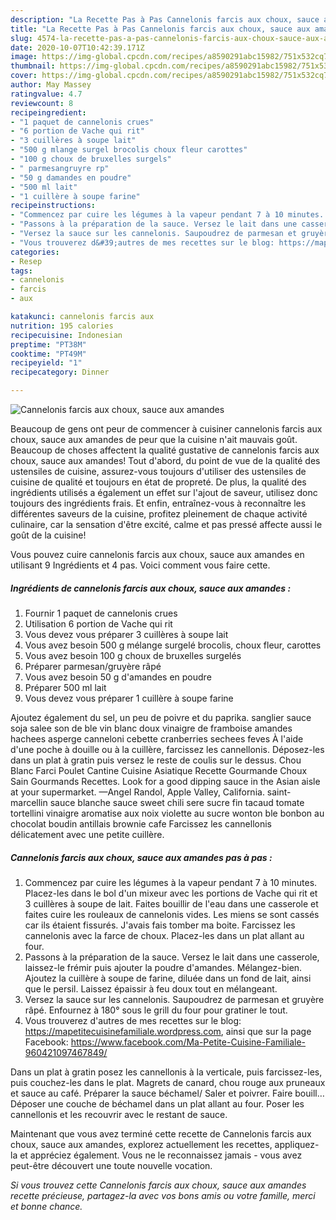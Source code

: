 ```yaml
---
description: "La Recette Pas à Pas Cannelonis farcis aux choux, sauce aux amandes"
title: "La Recette Pas à Pas Cannelonis farcis aux choux, sauce aux amandes"
slug: 4574-la-recette-pas-a-pas-cannelonis-farcis-aux-choux-sauce-aux-amandes
date: 2020-10-07T10:42:39.171Z
image: https://img-global.cpcdn.com/recipes/a8590291abc15982/751x532cq70/cannelonis-farcis-aux-choux-sauce-aux-amandes-photo-principale-de-la-recette.jpg
thumbnail: https://img-global.cpcdn.com/recipes/a8590291abc15982/751x532cq70/cannelonis-farcis-aux-choux-sauce-aux-amandes-photo-principale-de-la-recette.jpg
cover: https://img-global.cpcdn.com/recipes/a8590291abc15982/751x532cq70/cannelonis-farcis-aux-choux-sauce-aux-amandes-photo-principale-de-la-recette.jpg
author: May Massey
ratingvalue: 4.7
reviewcount: 8
recipeingredient:
- "1 paquet de cannelonis crues"
- "6 portion de Vache qui rit"
- "3 cuillères à soupe lait"
- "500 g mlange surgel brocolis choux fleur carottes"
- "100 g choux de bruxelles surgels"
- " parmesangruyre rp"
- "50 g damandes en poudre"
- "500 ml lait"
- "1 cuillère à soupe farine"
recipeinstructions:
- "Commencez par cuire les légumes à la vapeur pendant 7 à 10 minutes. Placez-les dans le bol d&#39;un mixeur avec les portions de Vache qui rit et 3 cuillères à soupe de lait. Faites bouillir de l&#39;eau dans une casserole et faites cuire les rouleaux de cannelonis vides. Les miens se sont cassés car ils étaient fissurés. J&#39;avais fais tomber ma boite. Farcissez les cannelonis avec la farce de choux. Placez-les dans un plat allant au four."
- "Passons à la préparation de la sauce. Versez le lait dans une casserole, laissez-le frémir puis ajouter la poudre d&#39;amandes. Mélangez-bien. Ajoutez la cuillère à soupe de farine, diluée dans un fond de lait, ainsi que le persil. Laissez épaissir à feu doux tout en mélangeant."
- "Versez la sauce sur les cannelonis. Saupoudrez de parmesan et gruyère râpé. Enfournez à 180° sous le grill du four pour gratiner le tout."
- "Vous trouverez d&#39;autres de mes recettes sur le blog: https://mapetitecuisinefamiliale.wordpress.com, ainsi que sur la page Facebook: https://www.facebook.com/Ma-Petite-Cuisine-Familiale-960421097467849/"
categories:
- Resep
tags:
- cannelonis
- farcis
- aux

katakunci: cannelonis farcis aux 
nutrition: 195 calories
recipecuisine: Indonesian
preptime: "PT38M"
cooktime: "PT49M"
recipeyield: "1"
recipecategory: Dinner

---
```



![Cannelonis farcis aux choux, sauce aux amandes](https://img-global.cpcdn.com/recipes/a8590291abc15982/751x532cq70/cannelonis-farcis-aux-choux-sauce-aux-amandes-photo-principale-de-la-recette.jpg)

Beaucoup de gens ont peur de commencer à cuisiner cannelonis farcis aux choux, sauce aux amandes de peur que la cuisine n'ait mauvais goût. Beaucoup de choses affectent la qualité gustative de cannelonis farcis aux choux, sauce aux amandes! Tout d'abord, du point de vue de la qualité des ustensiles de cuisine, assurez-vous toujours d'utiliser des ustensiles de cuisine de qualité et toujours en état de propreté. De plus, la qualité des ingrédients utilisés a également un effet sur l'ajout de saveur, utilisez donc toujours des ingrédients frais. Et enfin, entraînez-vous à reconnaître les différentes saveurs de la cuisine, profitez pleinement de chaque activité culinaire, car la sensation d'être excité, calme et pas pressé affecte aussi le goût de la cuisine!

<!--inarticleads1-->

Vous pouvez cuire cannelonis farcis aux choux, sauce aux amandes en utilisant 9 Ingrédients et 4 pas. Voici comment vous faire cette.

##### Ingrédients de cannelonis farcis aux choux, sauce aux amandes :

1. Fournir 1 paquet de cannelonis crues
1. Utilisation 6 portion de Vache qui rit
1. Vous devez vous préparer 3 cuillères à soupe lait
1. Vous avez besoin 500 g mélange surgelé brocolis, choux fleur, carottes
1. Vous avez besoin 100 g choux de bruxelles surgelés
1. Préparer  parmesan/gruyère râpé
1. Vous avez besoin 50 g d&#39;amandes en poudre
1. Préparer 500 ml lait
1. Vous devez vous préparer 1 cuillère à soupe farine


Ajoutez également du sel, un peu de poivre et du paprika. sanglier sauce soja salee son de ble vin blanc doux vinaigre de framboise amandes hachees asperge canneloni cebette cranberries sechees feves À l&#39;aide d&#39;une poche à douille ou à la cuillère, farcissez les cannellonis. Déposez-les dans un plat à gratin puis versez le reste de coulis sur le dessus. Chou Blanc Farci Poulet Cantine Cuisine Asiatique Recette Gourmande Choux Sain Gourmands Recettes. Look for a good dipping sauce in the Asian aisle at your supermarket. —Angel Randol, Apple Valley, California. saint-marcellin sauce blanche sauce sweet chili sere sucre fin tacaud tomate tortellini vinaigre aromatise aux noix violette au sucre wonton ble bonbon au chocolat boudin antillais brownie cafe Farcissez les cannellonis délicatement avec une petite cuillère. 

<!--inarticleads2-->

##### Cannelonis farcis aux choux, sauce aux amandes pas à pas :

1. Commencez par cuire les légumes à la vapeur pendant 7 à 10 minutes. Placez-les dans le bol d&#39;un mixeur avec les portions de Vache qui rit et 3 cuillères à soupe de lait. Faites bouillir de l&#39;eau dans une casserole et faites cuire les rouleaux de cannelonis vides. Les miens se sont cassés car ils étaient fissurés. J&#39;avais fais tomber ma boite. Farcissez les cannelonis avec la farce de choux. Placez-les dans un plat allant au four.
1. Passons à la préparation de la sauce. Versez le lait dans une casserole, laissez-le frémir puis ajouter la poudre d&#39;amandes. Mélangez-bien. Ajoutez la cuillère à soupe de farine, diluée dans un fond de lait, ainsi que le persil. Laissez épaissir à feu doux tout en mélangeant.
1. Versez la sauce sur les cannelonis. Saupoudrez de parmesan et gruyère râpé. Enfournez à 180° sous le grill du four pour gratiner le tout.
1. Vous trouverez d&#39;autres de mes recettes sur le blog: https://mapetitecuisinefamiliale.wordpress.com, ainsi que sur la page Facebook: https://www.facebook.com/Ma-Petite-Cuisine-Familiale-960421097467849/


Dans un plat à gratin posez les cannellonis à la verticale, puis farcissez-les, puis couchez-les dans le plat. Magrets de canard, chou rouge aux pruneaux et sauce au café. Préparer la sauce béchamel/ Saler et poivrer. Faire bouill… Déposer une couche de béchamel dans un plat allant au four. Poser les cannellonis et les recouvrir avec le restant de sauce. 

<!--inarticleads1-->

<p>
Maintenant que vous avez terminé cette recette de Cannelonis farcis aux choux, sauce aux amandes, explorez actuellement les recettes, appliquez-la et appréciez également. Vous ne le reconnaissez jamais - vous avez peut-être découvert une toute nouvelle vocation.
</p>

<p>
<i>Si vous trouvez cette Cannelonis farcis aux choux, sauce aux amandes recette précieuse, partagez-la avec vos bons amis ou votre famille, merci et bonne chance.</i>
</p>
